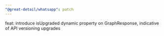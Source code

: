 ```yaml
---
"@great-detail/whatsapp": patch
---
```


feat: introduce isUpgraded dynamic property on GraphResponse, indicative of API versioning upgrades
